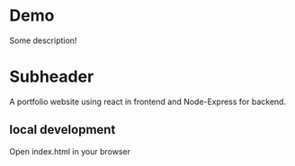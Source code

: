 # Demo

Some description!

# Subheader

A portfolio website using react in frontend and Node-Express for backend.


## local development

Open index.html in your browser